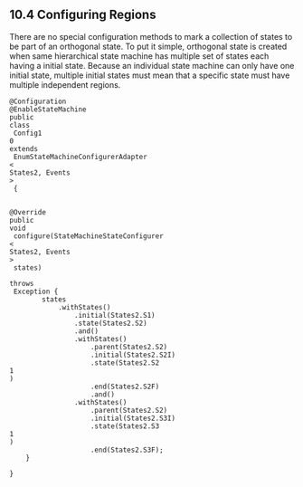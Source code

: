 ## 10.4 Configuring Regions

There are no special configuration methods to mark a collection of states to be part of an orthogonal state. To put it simple, orthogonal state is created when same hierarchical state machine has multiple set of states each having a initial state. Because an individual state machine can only have one initial state, multiple initial states must mean that a specific state must have multiple independent regions.

```
@Configuration
@EnableStateMachine
public
class
 Config1
0
extends
 EnumStateMachineConfigurerAdapter
<
States2, Events
>
 {

    
@Override
public
void
 configure(StateMachineStateConfigurer
<
States2, Events
>
 states)
            
throws
 Exception {
        states
            .withStates()
                .initial(States2.S1)
                .state(States2.S2)
                .and()
                .withStates()
                    .parent(States2.S2)
                    .initial(States2.S2I)
                    .state(States2.S2
1
)
                    .end(States2.S2F)
                    .and()
                .withStates()
                    .parent(States2.S2)
                    .initial(States2.S3I)
                    .state(States2.S3
1
)
                    .end(States2.S3F);
    }

}
```



